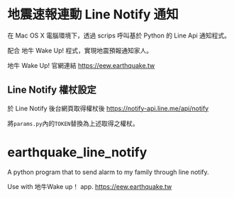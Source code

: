 # 地震速報連動 Line Notify 通知
在 Mac OS X 電腦環境下，透過 scrips 呼叫基於 Python 的 Line Api 通知程式。

配合 地牛 Wake Up! 程式，實現地震預報通知家人。

地牛 Wake Up! 官網連結  https://eew.earthquake.tw

## Line Notify 權杖設定

於 Line Notify 後台網頁取得權杖後 https://notify-api.line.me/api/notify

將`params.py`內的`TOKEN`替換為上述取得之權杖。



# earthquake_line_notify
A python program that to send alarm to my family through line notify.

Use with 地牛Wake up！ app. https://eew.earthquake.tw
